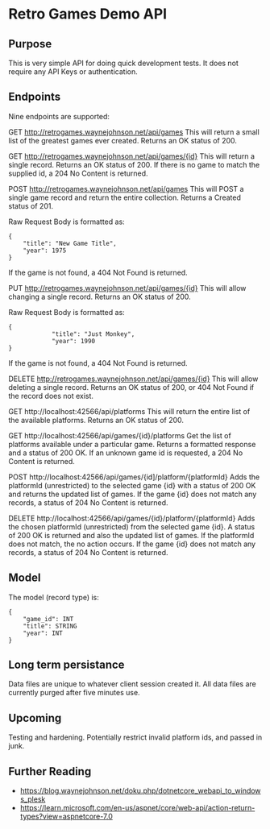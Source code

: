 # Retro Games Demo API

## Purpose

This is very simple API for doing quick development tests. It does not require any API Keys or authentication.

## Endpoints

Nine endpoints are supported:

GET http://retrogames.waynejohnson.net/api/games
This will return a small list of the greatest games ever created. Returns an OK status of 200.

GET http://retrogames.waynejohnson.net/api/games/{id}
This will return a single record. Returns an OK status of 200. If there is no game to match the supplied id, a 204 No Content is returned.

POST http://retrogames.waynejohnson.net/api/games
This will POST a single game record and return the entire collection. Returns a Created status of 201.

Raw Request Body is formatted as:
```
{
	"title": "New Game Title",
	"year": 1975
}
```

If the game is not found, a 404 Not Found is returned.


PUT http://retrogames.waynejohnson.net/api/games/{id}
This will allow changing a single record. Returns an OK status of 200.

Raw Request Body is formatted as:
```
{
			"title": "Just Monkey",
			"year": 1990
}
```

If the game is not found, a 404 Not Found is returned.

DELETE http://retrogames.waynejohnson.net/api/games/{id}
This will allow deleting a single record. Returns an OK status of 200, or 404 Not Found if the record does not exist.


GET http://localhost:42566/api/platforms
This will return the entire list of the available platforms. Returns an OK status of 200.


GET http://localhost:42566/api/games/{id}/platforms
Get the list of platforms available under a particular game. Returns a formatted response and a status of 200 OK. If an unknown game id is requested, a 204 No Content is returned. 


POST http://localhost:42566/api/games/{id]/platform/{platformId}
Adds the platformId (unrestricted) to the selected game {id} with a status of 200 OK and returns the updated list of games. If the game {id} does not match any records, a status of 204 No Content is returned.


DELETE http://localhost:42566/api/games/{id}/platform/{platformId}
Adds the chosen platformId (unrestricted) from the selected game {id}. A status of 200 OK is returned and also the updated list of games. If the platformId does not match, the no action occurs. If the game {id} does not match any records, a status of 204 No Content is returned.



## Model

The model (record type) is:

```
{
    "game_id": INT
    "title": STRING
    "year": INT
}
```

## Long term persistance

Data files are unique to whatever client session created it. 
All data files are currently purged after five minutes use.

## Upcoming

Testing and hardening. Potentially restrict invalid platform ids, and passed in junk.

## Further Reading

  - https://blog.waynejohnson.net/doku.php/dotnetcore_webapi_to_windows_plesk
  - https://learn.microsoft.com/en-us/aspnet/core/web-api/action-return-types?view=aspnetcore-7.0